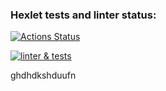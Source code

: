 ### Hexlet tests and linter status:
[![Actions Status](https://github.com/Werstad/rails-project-63/workflows/hexlet-check/badge.svg)](https://github.com/Werstad/rails-project-63/actions)

[![linter & tests](https://github.com/Werstad/rails-project-63/actions/workflows/main.yml/badge.svg)](https://github.com/Werstad/rails-project-63/actions/workflows/main.yml)

ghdhdkshduufn
